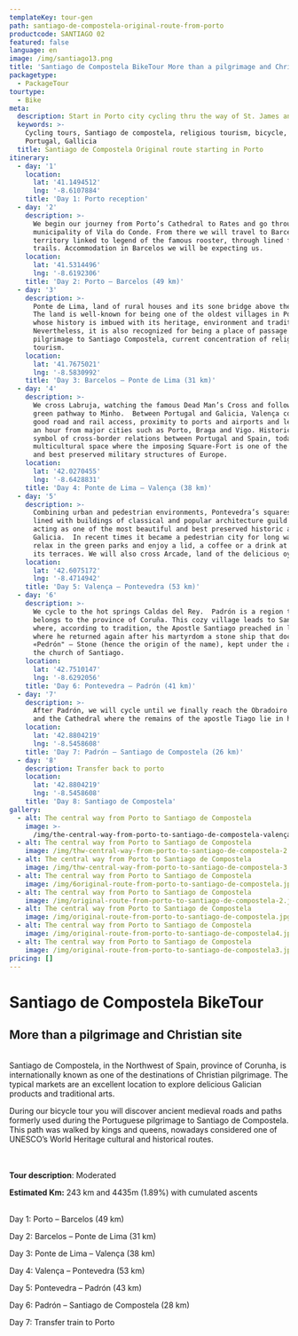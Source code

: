 ```yaml
---
templateKey: tour-gen
path: santiago-de-compostela-original-route-from-porto
productcode: SANTIAGO 02
featured: false
language: en
image: /img/santiago13.png
title: 'Santiago de Compostela BikeTour More than a pilgrimage and Christian site '
packagetype:
  - PackageTour
tourtype:
  - Bike
meta:
  description: Start in Porto city cycling thru the way of St. James and discover yourself!
  keywords: >-
    Cycling tours, Santiago de compostela, religious tourism, bicycle, pilgrim,
    Portugal, Gallicia 
  title: Santiago de Compostela Original route starting in Porto
itinerary:
  - day: '1'
    location:
      lat: '41.1494512'
      lng: '-8.6107884'
    title: 'Day 1: Porto reception'
  - day: '2'
    description: >-
      We begin our journey from Porto’s Cathedral to Rates and go through the
      municipality of Vila do Conde. From there we will travel to Barcelos,
      territory linked to legend of the famous rooster, through lined forest
      trails. Accommodation in Barcelos we will be expecting us.
    location:
      lat: '41.5314496'
      lng: '-8.6192306'
    title: 'Day 2: Porto – Barcelos (49 km)'
  - day: '3'
    description: >-
      Ponte de Lima, land of rural houses and its sone bridge above the  river.
      The land is well-known for being one of the oldest villages in Portugal,
      whose history is imbued with its heritage, environment and tradition.
      Nevertheless, it is also recognized for being a place of passage and
      pilgrimage to Santiago Compostela, current concentration of religious
      tourism.
    location:
      lat: '41.7675021'
      lng: '-8.5830992'
    title: 'Day 3: Barcelos – Ponte de Lima (31 km)'
  - day: '4'
    description: >-
      We cross Labruja, watching the famous Dead Man’s Cross and following a
      green pathway to Minho.  Between Portugal and Galicia, Valença contains
      good road and rail access, proximity to ports and airports and less than
      an hour from major cities such as Porto, Braga and Vigo. Historic city and
      symbol of cross-border relations between Portugal and Spain, today is a
      multicultural space where the imposing Square-Fort is one of the largest
      and best preserved military structures of Europe.
    location:
      lat: '42.0270455'
      lng: '-8.6428831'
    title: 'Day 4: Ponte de Lima – Valença (38 km)'
  - day: '5'
    description: >-
      Combining urban and pedestrian environments, Pontevedra’s squares are
      lined with buildings of classical and popular architecture guild names,
      acting as one of the most beautiful and best preserved historic areas of
      Galicia.  In recent times it became a pedestrian city for long walks,
      relax in the green parks and enjoy a lid, a coffee or a drink at any of
      its terraces. We will also cross Arcade, land of the delicious oysters.
    location:
      lat: '42.6075172'
      lng: '-8.4714942'
    title: 'Day 5: Valença – Pontevedra (53 km)'
  - day: '6'
    description: >-
      We cycle to the hot springs Caldas del Rey.  Padrón is a region that
      belongs to the province of Coruña. This cozy village leads to Santiago,
      where, according to tradition, the Apostle Santiago preached in life, and
      where he returned again after his martyrdom a stone ship that docked at
      «Pedrón" – Stone (hence the origin of the name), kept under the altar of
      the church of Santiago.
    location:
      lat: '42.7510147'
      lng: '-8.6292056'
    title: 'Day 6: Pontevedra – Padrón (41 km)'
  - day: '7'
    description: >-
      After Padrón, we will cycle until we finally reach the Obradoiro square
      and the Cathedral where the remains of the apostle Tiago lie in his tomb.
    location:
      lat: '42.8804219'
      lng: '-8.5458608'
    title: 'Day 7: Padrón – Santiago de Compostela (26 km)'
  - day: '8'
    description: Transfer back to porto
    location:
      lat: '42.8804219'
      lng: '-8.5458608'
    title: 'Day 8: Santiago de Compostela'
gallery:
  - alt: The central way from Porto to Santiago de Compostela
    image: >-
      /img/the-central-way-from-porto-to-santiago-de-compostela-valença-bridge.png
  - alt: The central way from Porto to Santiago de Compostela
    image: /img/thw-central-way-from-porto-to-santiago-de-compostela-2.png
  - alt: The central way from Porto to Santiago de Compostela
    image: /img/thw-central-way-from-porto-to-santiago-de-compostela-3.png
  - alt: The central way from Porto to Santiago de Compostela
    image: /img/6original-route-from-porto-to-santiago-de-compostela.jpg
  - alt: The central way from Porto to Santiago de Compostela
    image: /img/original-route-from-porto-to-santiago-de-compostela-2.jpg
  - alt: The central way from Porto to Santiago de Compostela
    image: /img/original-route-from-porto-to-santiago-de-compostela.jpg
  - alt: The central way from Porto to Santiago de Compostela
    image: /img/original-route-from-porto-to-santiago-de-compostela4.jpg
  - alt: The central way from Porto to Santiago de Compostela
    image: /img/original-route-from-porto-to-santiago-de-compostela3.jpg
pricing: []
---
```

# Santiago de Compostela BikeTour

## More than a pilgrimage and Christian site

\
Santiago de Compostela, in the Northwest of Spain, province of Corunha, is internationally known as one of the destinations of Christian pilgrimage. The typical markets are an excellent location to explore delicious Galician products and traditional arts.

During our bicycle tour you will discover ancient medieval roads and paths formerly used during the Portuguese pilgrimage to Santiago de Compostela. This path was walked by kings and queens, nowadays considered one of UNESCO’s World Heritage cultural and historical routes. 

\
\
**Tour description**: Moderated

**Estimated Km:** 243 km and 4435m (1.89%) with cumulated ascents

\
Day 1: Porto – Barcelos (49 km)

Day 2: Barcelos – Ponte de Lima (31 km)

Day 3: Ponte de Lima – Valença (38 km)

Day 4: Valença – Pontevedra (53 km)

Day 5: Pontevedra – Padrón (43 km)

Day 6: Padrón – Santiago de Compostela (28 km)

Day 7: Transfer train to Porto
